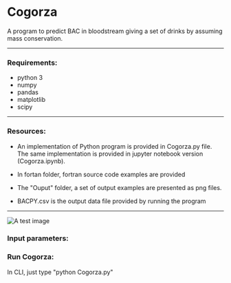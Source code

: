 # Cogorza

A program to predict BAC in bloodstream giving a set of drinks by assuming mass conservation.


----
### Requirements:
 
+ python 3
+ numpy
+ pandas
+ matplotlib
+ scipy

----
### Resources: 

+ An implementation of Python program is provided in Cogorza.py file. The same implementation is provided in jupyter notebook version (Cogorza.ipynb).

+ In fortan folder, fortran source code examples are provided

+ The "Ouput" folder, a set of output examples are presented as png files.

+ BACPY.csv is the output data file provided by running the program
----

![A test image](Output/Cogorza_2b.png)

### Input parameters:
### Run Cogorza:

In CLI, just type "python Cogorza.py"



